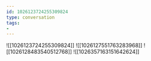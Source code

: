 ```yaml
---
id: 1026123724255309824
type: conversation
tags:
- 
---
```

![[1026123724255309824]]
![[1026127551763283968]]
![[1026128483540512768]]
![[1026357163151642624]]

